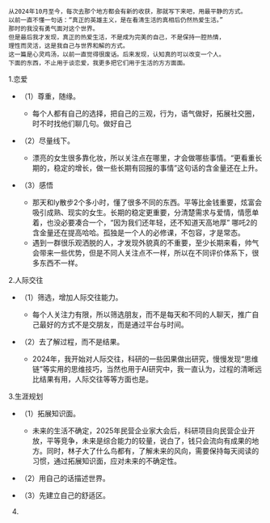 ```
从2024年10月至今，每次去那个地方都会有新的收获，那就写下来吧，用最平静的方式。
以前一直不懂一句话：“真正的英雄主义，是在看清生活的真相后仍然热爱生活。”
那时的我没有勇气面对这个世界。
但是最后我才发现，真正的热爱生活，不是成为完美的自己，不是保持一腔热情，
理性而灵活，这是我自己与世界和解的方式。
这一篇是心灵鸡汤，以前一直觉得很废话。后来发现，认知真的可以改变一个人。
下面的东西，不止用于谈恋爱，我更多把它们用于生活的方方面面。
```
1.恋爱
- （1）尊重，随缘。
  
  - 每个人都有自己的选择，把自己的三观，行为，语气做好，拓展社交圈，时不时找他们聊几句。做好自己
    
- （2）尽量线下。

  - 漂亮的女生很多靠化妆，所以关注点在哪里，才会做哪些事情。“更看重长期的，稳定的增长，做一些长期有回报的事情”这句话的含金量还在上升。

- （3）感悟

  - 那天和ly散步2个多小时，懂了很多不同的东西。平等比金钱重要，炫富会吸引成熟、现实的女生。长期的稳定更重要，分清楚需求与爱情，情愿单着，也没必要凑合一个，“因为我们还年轻，还不知道天高地厚” 哪吒2的含金量还在提高哈哈。孤独是一个人的必修课，不包容，才是常态。
  - 遇到一群很乐观洒脱的人，才发现外貌真的不重要，至少长期来看，帅气会带来一些优势，但是不同人关注点不一样，所以在不同评价体系下，很多东西不一样。
    

2.人际交往

- （1）筛选，增加人际交往能力。

  - 每个人关注力有限，所以筛选朋友，而不是每天和不同的人聊天，推广自己最好的方式不是交朋友，而是通过平台与时间。
 
- （2）去了解过程，而不是结果。

  - 2024年，我开始对人际交往，科研的一些因果做出研究，慢慢发现“思维链”等实用的思维技巧，当然也用于AI研究中，我一直认为，过程的清晰远比结果有用，人际交往等等方面也是。


3.生涯规划

- （1）拓展知识面。

  - 未来的生活不确定，2025年民营企业家大会后，科研项目向民营企业开放，平等竞争，未来是综合能力的较量，说白了，钱只会流向有成果的地方。同时，林子大了什么鸟都有，了解未来的风向，需要保持每天阅读的习惯，通过拓展知识面，应对未来的不确定性。

- （2）用自己的话描述世界。

- （3）先建立自己的舒适区。


4.
